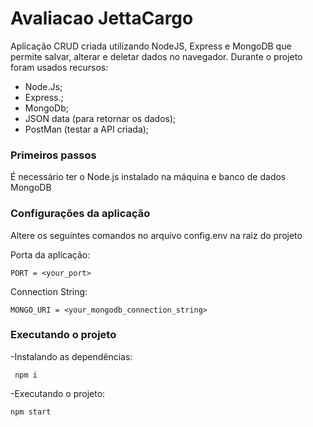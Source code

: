 # Avaliacao JettaCargo
Aplicação CRUD criada utilizando NodeJS, Express e MongoDB que permite salvar, alterar e deletar dados no navegador. Durante o projeto foram usados recursos:
-   Node.Js;
-   Express.;
-   MongoDb;
-   JSON data (para retornar os dados);
-   PostMan (testar a API criada);

### Primeiros passos
É necessário ter o Node.js instalado na máquina  e banco de dados MongoDB

### Configurações da aplicação
Altere os seguintes comandos no arquivo config.env na raiz do projeto

Porta da aplicação:

    PORT = <your_port>

Connection String:	

    MONGO_URI = <your_mongodb_connection_string>

### Executando o projeto
-Instalando as dependências:

     npm i
-Executando o projeto:

    npm start
